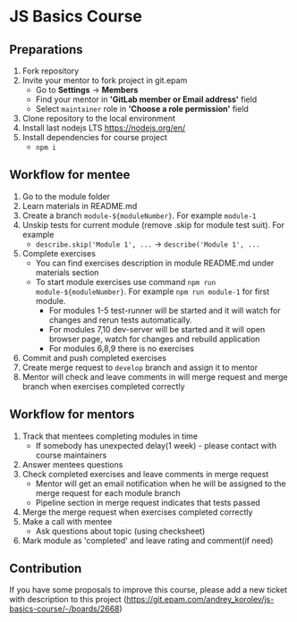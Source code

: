 # JS Basics Course

## Preparations

1. Fork repository
1. Invite your mentor to fork project in git.epam
    *  Go to **Settings** -> **Members**
    *  Find your mentor in **'GitLab member or Email address'** field
    *  Select ```maintainer``` role in **'Choose a role permission'** field
1. Clone repository to the local environment
1. Install last nodejs LTS https://nodejs.org/en/
1. Install dependencies for course project
    *  ```npm i```

## Workflow for mentee
1. Go to the module folder
1. Learn materials in README.md
1. Create a branch ```module-${moduleNumber}```. For example ```module-1```
1. Unskip tests for current module (remove .skip for module test suit). For example 
    *  ```describe.skip('Module 1', ...``` -> ```describe('Module 1', ...```
1. Complete exercises
    *  You can find exercises description in module README.md under materials section
    *  To start module exercises use command ```npm run module-${moduleNumber}```. For example ```npm run module-1``` for first module.
        *  For modules 1-5 test-runner will be started and it will watch for changes and rerun tests automatically.
        *  For modules 7,10 dev-server will be started and it will open browser page, watch for changes and rebuild application
        *  For modules 6,8,9 there is no exercises
1. Commit and push completed exercises
1. Create merge request to ```develop``` branch and assign it to mentor
1. Mentor will check and leave comments in will merge request and merge branch when exercises completed correctly

## Workflow for mentors
1. Track that mentees completing modules in time
    *  If somebody has unexpected delay(1 week) - please contact with course maintainers
1. Answer mentees questions
1. Check completed exercises and leave comments in merge request
    *  Mentor will get an email notification when he will be assigned to the merge request for each module branch
    *  Pipeline section in merge request indicates that tests passed
1. Merge the merge request when exercises completed correctly
1. Make a call with mentee
    *  Ask questions about topic (using checksheet)
1. Mark module as 'completed' and leave rating and comment(if need)

## Contribution
If you have some proposals to improve this course, please add a new ticket with description to this project (https://git.epam.com/andrey_korolev/js-basics-course/-/boards/2668)
